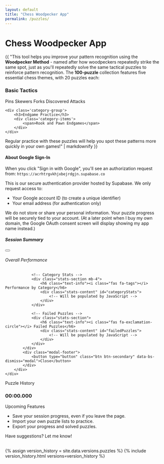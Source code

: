 ```yaml
---
layout: default
title: "Chess Woodpecker App"
permalink: /puzzles/
---
```


<h1><i class="fa-solid fa-crow"></i> Chess Woodpecker App</h1>

{{ "This tool helps you improve your pattern recognition using the **Woodpecker Method** - named after how woodpeckers repeatedly strike the same spot, just as you'll repeatedly solve the same tactical puzzles to reinforce pattern recognition. The **100-puzzle** collection features five essential chess themes, with 20 puzzles each:

<div class='puzzle-categories'>
    <div class='category-group'>
        <h3>Basic Tactics</h3>
        <div class='category-items'>
            <span>Pins</span>
            <span>Skewers</span>
            <span>Forks</span>
            <span>Discovered Attacks</span>
        </div>
    </div>
    
    <div class='category-group'>
        <h3>Endgame Practice</h3>
        <div class='category-items'>
            <span>Rook and Pawn Endgames</span>
        </div>
    </div>
</div>

Regular practice with these puzzles will help you spot these patterns more quickly in your own games!" | markdownify }}

<div id="googleSignInInfo" class="alert alert-info mb-3">
    <h4>About Google Sign-In</h4>
    <p>
        When you click "Sign in with Google", you'll see an authorization request from:
        <code>https://acrhtrgvkhjxbejrdgjn.supabase.co</code>
    </p>
    <p>
        This is our secure authentication provider hosted by Supabase. We only request access to:
        <ul>
            <li>Your Google account ID (to create a unique identifier)</li>
            <li>Your email address (for authentication only)</li>
        </ul>
    </p>
    <p>
        We do not store or share your personal information. Your puzzle progress will be securely tied to your account. (At a later point when I buy my own domain, the Google OAuth consent screen will display showing my app name instead.)
    </p>
</div>

<div id="authContainer" class="row mb-3">
    <div class="col-12">
        <!-- Auth status will be dynamically inserted here with matching Bootstrap styles -->
    </div>
</div>

<div id="puzzle-container" class="text-center container-fluid" style="display: none;">
    <!-- Control buttons row -->
    <div class="row mb-3">
        <div class="col-12 d-flex justify-content-center">
            <div class="control-group">
                <div id="startSessionContainer">
                    <button id="startPuzzle" class="btn btn-primary puzzle-btn">
                        Start Session
                    </button>
                </div>
                <button id="stopPuzzle" class="btn btn-warning puzzle-btn ms-2" 
                        style="display: none;">
                    <i class="fas fa-stop-circle"></i> Stop Session
                </button>
                <button id="toggleSound" class="btn puzzle-btn ms-2">
                    <i class="fas fa-volume-up"></i> Sound On
                </button>
                <button id="hintButton" class="btn btn-info puzzle-btn ms-2" 
                        style="display: none;">
                    <i class="fas fa-lightbulb"></i> Show Category
                </button>
            </div>
        </div>
    </div>

    <!-- Puzzle title row -->
    <div class="row mb-3">
        <div class="col-12">
            <h2 class="text-warning puzzle-title">
                <i class="fas fa-chess-knight"></i> 
                <span class="puzzle-title-text">Now Solving: </span>
                <span id="puzzleTitle" class="ms-1">Puzzle 1</span> 
                <span id="puzzleHint" class="text-info ms-2" style="display: none;">
                    (<i class="fas fa-tag"></i> <span id="puzzleCategory"></span>)
                </span>
                <i class="fas fa-chess-knight"></i>
            </h2>
        </div>
    </div>

    <!-- Enhanced failure message -->
    <div id="failMessage" class="row mb-3" style="display: none;">
        <div class="col-12">
            <div class="failure-alert">
                <i class="fas fa-times-circle"></i>
                Incorrect move! Watch the correct solution.
            </div>
        </div>
    </div>

    <div class="row">
        <div class="col-12">
            <!-- Hidden audio elements -->
            <div id="chess-audio-container" style="display: none;">
                <audio id="moveSound" preload="auto">
                    <source src="../assets/sounds/move-self.mp3" type="audio/mpeg">
                </audio>
                <audio id="captureSound" preload="auto">
                    <source src="../assets/sounds/capture.mp3" type="audio/mpeg">
                </audio>
                <audio id="checkSound" preload="auto">
                    <source src="../assets/sounds/move-check.mp3" type="audio/mpeg">
                </audio>
            </div>

            <!-- Turn indicator and chessboard -->
            <div id="turnIndicator" class="turn-display"></div>
            <div id="chessboard" class="responsive-board"></div>
        </div>
    </div>
</div>

<!-- Session Report Summary -->
<div class="modal fade" id="sessionSummaryModal" tabindex="-1" aria-labelledby="sessionSummaryLabel" aria-hidden="true">
    <div class="modal-dialog modal-lg">
        <div class="modal-content bg-dark text-light">
            <div class="modal-header">
                <h5 class="modal-title text-warning" id="sessionSummaryLabel">
                    <i class="fas fa-chart-bar"></i> Session Summary
                </h5>
                <button type="button" class="btn-close btn-close-white" data-bs-dismiss="modal" aria-label="Close"></button>
            </div>
            <div class="modal-body">
                <!-- Overall Stats -->
                <div class="stats-section mb-4">
                    <h6 class="text-info"><i class="fas fa-calculator"></i> Overall Performance</h6>
                    <div class="stats-content" id="overallStats">
                        <!-- Will be populated by JavaScript -->
                    </div>
                </div>

                <!-- Category Stats -->
                <div class="stats-section mb-4">
                    <h6 class="text-info"><i class="fas fa-tags"></i> Performance by Category</h6>
                    <div class="stats-content" id="categoryStats">
                        <!-- Will be populated by JavaScript -->
                    </div>
                </div>

                <!-- Failed Puzzles -->
                <div class="stats-section">
                    <h6 class="text-info"><i class="fas fa-exclamation-circle"></i> Failed Puzzles</h6>
                    <div class="stats-content" id="failedPuzzles">
                        <!-- Will be populated by JavaScript -->
                    </div>
                </div>
            </div>
            <div class="modal-footer">
                <button type="button" class="btn btn-secondary" data-bs-dismiss="modal">Close</button>
            </div>
        </div>
    </div>
</div>

<div id="puzzleHistoryCard" class="card bg-dark text-light mt-4">
    <div class="card-header text-warning">
        <i class="fas fa-stopwatch"></i> Puzzle History
    </div>
    <div class="card-body text-center">
        <ul id="puzzleHistory" class="list-unstyled">
            <!-- Puzzle times will be dynamically added here -->
        </ul>
        <h3 class="text-info">
            <span id='totalTime' class='display-6'>00:00.000</span>
        </h3>
    </div>
</div>

<div class="card bg-dark text-light mt-5">
    <div class="card-header text-warning" role="button" data-bs-toggle="collapse" 
         data-bs-target="#upcomingFeaturesContent" aria-expanded="false" 
         aria-controls="upcomingFeaturesContent" style="cursor: pointer;">
        <div class="d-flex justify-content-between align-items-center">
            <span><i class="fas fa-hourglass-half me-2"></i> Upcoming Features</span>
            <i class="fas fa-chevron-down version-toggle"></i>
        </div>
    </div>
    <div class="collapse" id="upcomingFeaturesContent">
        <div class="card-body">
            <ul class="list-unstyled">
                <li><i class="fas fa-user-lock text-info"></i> Save your session progress, even if you leave the page.</li>
                <li><i class="fas fa-file-upload text-info"></i> Import your own puzzle lists to practice.</li>
                <li><i class="fas fa-file-export text-info"></i> Export your progress and solved puzzles.</li>
            </ul>
            <p>Have suggestions? Let me know!</p>
        </div>
    </div>
</div>

<br>
{% assign version_history = site.data.versions.puzzles %}
{% include version_history.html versions=version_history %}

<script type="module">
    import { Chessground } from "https://cdnjs.cloudflare.com/ajax/libs/chessground/9.1.1/chessground.min.js";
    import { Chess } from "https://cdnjs.cloudflare.com/ajax/libs/chess.js/0.13.4/chess.min.js";
</script>

<script src="https://unpkg.com/@supabase/supabase-js@2.39.3"></script>
<script src="https://cdn.jsdelivr.net/npm/dayjs@1.10.7/dayjs.min.js"></script>
<script src="{{ '/assets/js/auth.js' | relative_url }}"></script>
<script type="module" src="/assets/js/puzzles.js"></script>
